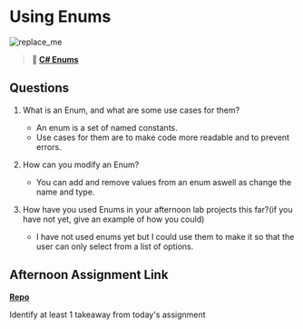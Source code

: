 # Using Enums

![replace_me](https://codeworks.blob.core.windows.net/public/assets/img/illustrations/placeholder.svg)

> **📖 [C# Enums](https://codeworksacademy.com/fs-student-guide/resources/wk10/03-Enums)**

## Questions

1. What is an Enum, and what are some use cases for them?
    - An enum is a set of named constants.
    - Use cases for them are to make code more readable and to prevent errors.

2. How can you modify an Enum?
    - You can add and remove values from an enum aswell as change the name and type.

3. How have you used Enums in your afternoon lab projects this far?(if you have not yet, give an example of how you could)
    - I have not used enums yet but I could use them to make it so that the user can only select from a list of options.

## Afternoon Assignment Link

**[Repo](https://github.com/HardlySalty/https://github.com/Hayden-Liles/W10CP)**

Identify at least 1 takeaway from today's assignment
